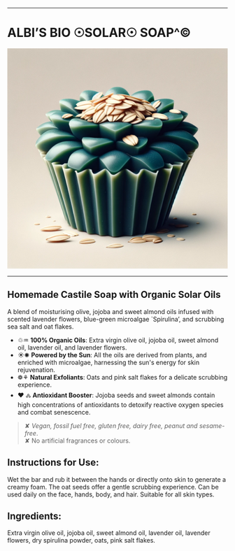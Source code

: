 
---


# **ALBI’S BIO ☉SOLAR☉  SOAP^©**  
![soap](assets/figs/soapdalle.png)

---


## **Homemade Castile Soap with Organic Solar Oils**  

A blend of moisturising olive, jojoba and sweet almond oils infused with scented lavender flowers, blue-green microalgae `Spirulina’, and scrubbing sea salt and oat flakes.  

- ♲♒︎ **100% Organic Oils**: Extra virgin olive oil, jojoba oil, sweet almond oil, lavender oil, and lavender flowers.  
- ☀︎✺ **Powered by the Sun**: All the oils are derived from plants, and enriched with microalgae, harnessing the sun's energy for skin rejuvenation.  
- ❁⚘ **Natural Exfoliants**: Oats and pink salt flakes for a delicate scrubbing experience.  
- ❤︎ 🝆 **Antioxidant Booster**: Jojoba seeds and sweet almonds contain high concentrations of antioxidants to detoxify reactive oxygen species and combat senescence.  

> ✘ *Vegan, fossil fuel free, gluten free, dairy free, peanut and sesame-free*.     
> ✘ No artificial fragrances or colours.  

## **Instructions for Use:**

Wet the bar and rub it between the hands or directly onto skin to generate a creamy foam. The oat seeds offer a gentle scrubbing experience. Can be used daily on the face, hands, body, and hair. Suitable for all skin types.

## **Ingredients:**  

Extra virgin olive oil, jojoba oil, sweet almond oil, lavender oil, lavender flowers, dry spirulina powder, oats, pink salt flakes. 


